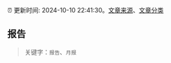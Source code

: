 :alarm_clock: 更新时间: 2024-10-10 22:41:30。[文章来源](/README.md)、[文章分类](/TAGS.md)

## 报告


> 关键字：`报告`、`月报`



